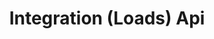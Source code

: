 ---
title: Integration (Loads) Api
open-api-url: https://rest.trackmatic.co.za/api/v2/loads/integration/docs/latest
layout: open-api
---